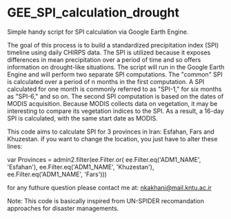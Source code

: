 # GEE_SPI_calculation_drought
Simple handy script for SPI calculation via Google Earth Engine.

The goal of this process is to build a standardized precipitation index (SPI) timeline using daily CHIRPS data. The SPI is utilized because it exposes differences in mean precipitation over a period of time and so offers information on drought-like situations. The script will run in the Google Earth Engine and will perform two separate SPI computations. The "common" SPI is calculated over a period of n months in the first computation. A SPI calculated for one month is commonly referred to as "SPI-1," for six months as "SPI-6," and so on. The second SPI computation is based on the dates of MODIS acquisition. Because MODIS collects data on vegetation, it may be interesting to compare its vegetation indices to the SPI. As a result, a 16-day SPI is calculated, with the same start date as MODIS.

This code aims to calculate SPI for 3 provinces in Iran: Esfahan, Fars and Khuzestan.
if you want to change the location, you just have to alter these lines:

var Provinces = admin2.filter(ee.Filter.or(
  ee.Filter.eq('ADM1_NAME', 'Esfahan'),
  ee.Filter.eq('ADM1_NAME', 'Khuzestan'),
  ee.Filter.eq('ADM1_NAME', 'Fars')))
  
  for any futhure question please contact me at: nkakhani@mail.kntu.ac.ir
  
  Note: This code is basically inspired from UN-SPIDER recomandation approaches for disaster managements. 
  
